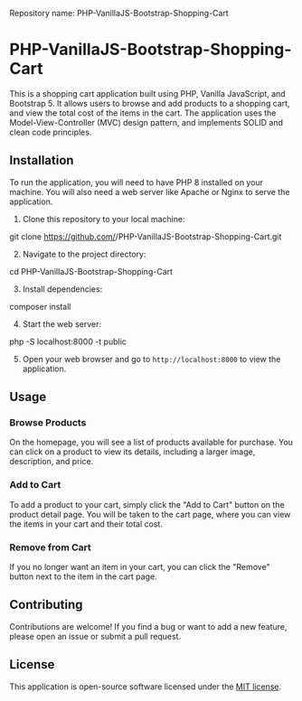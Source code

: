 
Repository name: PHP-VanillaJS-Bootstrap-Shopping-Cart

# PHP-VanillaJS-Bootstrap-Shopping-Cart

This is a shopping cart application built using PHP, Vanilla JavaScript, and Bootstrap 5. It allows users to browse and add products to a shopping cart, and view the total cost of the items in the cart. The application uses the Model-View-Controller (MVC) design pattern, and implements SOLID and clean code principles.

## Installation

To run the application, you will need to have PHP 8 installed on your machine. You will also need a web server like Apache or Nginx to serve the application.

1. Clone this repository to your local machine:

git clone https://github.com/<username>/PHP-VanillaJS-Bootstrap-Shopping-Cart.git


2. Navigate to the project directory:

cd PHP-VanillaJS-Bootstrap-Shopping-Cart


3. Install dependencies:

composer install


4. Start the web server:

php -S localhost:8000 -t public

5. Open your web browser and go to `http://localhost:8000` to view the application.

## Usage

### Browse Products

On the homepage, you will see a list of products available for purchase. You can click on a product to view its details, including a larger image, description, and price.

### Add to Cart

To add a product to your cart, simply click the "Add to Cart" button on the product detail page. You will be taken to the cart page, where you can view the items in your cart and their total cost.

### Remove from Cart

If you no longer want an item in your cart, you can click the "Remove" button next to the item in the cart page.

## Contributing

Contributions are welcome! If you find a bug or want to add a new feature, please open an issue or submit a pull request.

## License

This application is open-source software licensed under the [MIT license](https://opensource.org/licenses/MIT).
